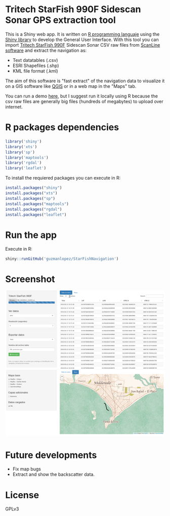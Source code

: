 Tritech StarFish 990F Sidescan Sonar GPS extraction tool
===

This is a Shiny web app.
It is written on [R programming languaje](http://cran.r-project.org/ "R webpage") using the [Shiny library](http://shiny.rstudio.com/ "Shiny webpage") to develop the General User Interface.
With this tool you can import [Tritech StarFish 990F](http://www.tritech.co.uk/product/starfish-990f-high-resolution-side-scan-sonar-shallow-water0 "Tritech webpage") Sidescan Sonar CSV raw files from [ScanLine software](http://www.tritech.co.uk/support-software/starfish-seabed-imaging-systems-scanline "Scanline software webpage") and extract the navigation as:

- Text datatables (.csv)
- ESRI Shapefiles (.shp)
- KML file format (.kml)

The aim of this software is "fast extract" of the navigation data to visualize it on a GIS software like [QGIS](http://www.qgis.org "QGIS webpage") or in a web map in the "Maps" tab.

You can run a demo [here](https://glopez.shinyapps.io/StarFishNavigation "shinyapps.io"), but I suggest run it locally using R because the csv raw files are generally big files (hundreds of megabytes) to upload over internet.

R packages dependencies
===

```R
library('shiny')
library('xts')
library('sp')
library('maptools')
library('rgdal')
library('leaflet')
```

To install the requiered packages you can execute in R:

```R
install.packages("shiny")
install.packages("xts")
install.packages("sp")
install.packages("maptools")
install.packages("rgdal")
install.packages("leaflet")
```

Run the app
===

Execute in R:

```R
shiny::runGitHub('guzmanlopez/StarFishNavigation')
```

Screenshot
===

![Image](https://raw.githubusercontent.com/guzmanlopez/StarFishNavigation/master/images/screenshot01.png)
![Image](https://raw.githubusercontent.com/guzmanlopez/StarFishNavigation/master/images/screenshot02.png)

Future developments
===

- Fix map bugs
- Extract and show the backscatter data.


License
===

GPLv3
